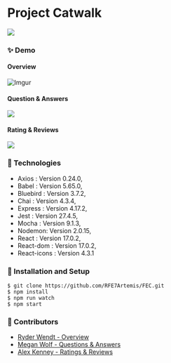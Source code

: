 # Project Catwalk
![](https://cdn.kapwing.com/final_61d9c8a47884a600c732eb6a_735921.gif)
### ✨ Demo
#### Overview
![Imgur](https://i.imgur.com/mJlLUje.gif)
#### Question & Answers
![](https://i.imgur.com/Pz88QQg.gif)
#### Rating & Reviews
![](https://i.imgur.com/JQVwjKD.gif)
### 🧪 Technologies
* Axios : Version 0.24.0,
* Babel : Version 5.65.0,
* Bluebird : Version 3.7.2,
* Chai : Version 4.3.4,
* Express : Version 4.17.2,
* Jest : Version 27.4.5,
* Mocha : Version 9.1.3,
* Nodemon: Version 2.0.15,
* React : Version 17.0.2,
* React-dom : Version 17.0.2,
* React-icons : Version 4.3.1

### 🚀 Installation and Setup
```
$ git clone https://github.com/RFE7Artemis/FEC.git
$ npm install
$ npm run watch
$ npm start
```
### 🤝 Contributors
- [Ryder Wendt - Overview](https://www.linkedin.com/in/ryderw/)
- [Megan Wolf - Questions & Answers](https://www.linkedin.com/in/megan-wolf-30557046/)
- [Alex Kenney - Ratings & Reviews](https://www.linkedin.com/in/dareitus)

